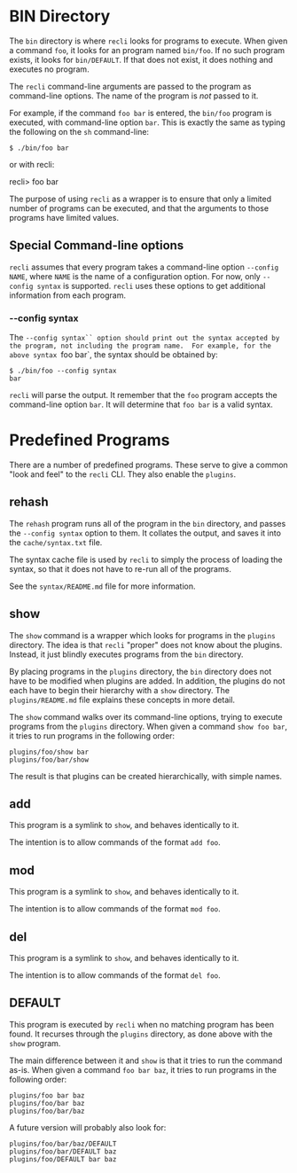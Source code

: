 # BIN Directory

The `bin` directory is where `recli` looks for programs to execute.
When given a command `foo`, it looks for an program named `bin/foo`.
If no such program exists, it looks for `bin/DEFAULT`.  If that does
not exist, it does nothing and executes no program.

The `recli` command-line arguments are passed to the program as
command-line options.  The name of the program is _not_ passed to it.

For example, if the command `foo bar` is entered, the `bin/foo`
program is executed, with command-line option `bar`.  This is exactly
the same as typing the following on the `sh` command-line:

    $ ./bin/foo bar

or with recli:

   recli> foo bar

The purpose of using `recli` as a wrapper is to ensure that only a
limited number of programs can be executed, and that the arguments to
those programs have limited values.

## Special Command-line options

`recli` assumes that every program takes a command-line option
`--config NAME`, where `NAME` is the name of a configuration option.
For now, only `--config syntax` is supported.  `recli` uses these
options to get additional information from each program.

### --config syntax

The `--config syntax`` option should print out the syntax accepted by
the program, not including the program name.  For example, for the
above syntax `foo bar`, the syntax should be obtained by:

    $ ./bin/foo --config syntax
    bar

`recli` will parse the output.  It remember that the `foo` program
accepts the command-line option `bar`.  It will determine that `foo
bar` is a valid syntax.

# Predefined Programs

There are a number of predefined programs.  These serve to give a
common "look and feel" to the `recli` CLI.  They also enable the
`plugins`.

## rehash

The `rehash` program runs all of the program in the `bin` directory,
and passes the `--config syntax` option to them.  It collates the
output, and saves it into the `cache/syntax.txt` file.

The syntax cache file is used by `recli` to simply the process of
loading the syntax, so that it does not have to re-run all of the
programs.

See the `syntax/README.md` file for more information.

## show

The `show` command is a wrapper which looks for programs in the
`plugins` directory.  The idea is that `recli` "proper" does not know
about the plugins.  Instead, it just blindly executes programs from
the `bin` directory.

By placing programs in the `plugins` directory, the `bin` directory
does not have to be modified when plugins are added.  In addition, the
plugins do not each have to begin their hierarchy with a `show`
directory.  The `plugins/README.md` file explains these concepts in
more detail.

The `show` command walks over its command-line options, trying to
execute programs from the `plugins` directory.  When given a command
`show foo bar`, it tries to run programs in the following order:

    plugins/foo/show bar
    plugins/foo/bar/show

The result is that plugins can be created hierarchically, with simple
names.

## add

This program is a symlink to `show`, and behaves identically to it.

The intention is to allow commands of the format `add foo`.

## mod

This program is a symlink to `show`, and behaves identically to it.

The intention is to allow commands of the format `mod foo`.

## del

This program is a symlink to `show`, and behaves identically to it.

The intention is to allow commands of the format `del foo`.

## DEFAULT

This program is executed by `recli` when no matching program has been
found.  It recurses through the `plugins` directory, as done above
with the `show` program.

The main difference between it and `show` is that it tries to run the
command as-is.  When given a command `foo bar baz`, it tries to run
programs in the following order:

    plugins/foo bar baz
    plugins/foo/bar baz
    plugins/foo/bar/baz

A future version will probably also look for:

    plugins/foo/bar/baz/DEFAULT
    plugins/foo/bar/DEFAULT baz
    plugins/foo/DEFAULT bar baz
